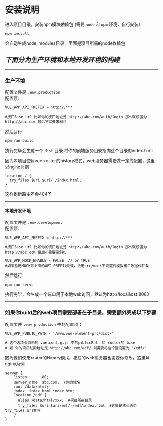 # 安装说明

进入项目目录，安装npm模块依赖包 (需要 `node` 和 `npm` 环境，自行安装)
```
npm install
```
会自动生成node_modules目录，里面是项目所需的node依赖包


## _下面分为生产环境和本地开发环境的构建_
---
### 生产环境
配置文件是 `.env.production`   
配置项:
```
VUE_APP_API_PREFIX = http://***    

#接口Base_url 比如你的接口地址是 http://abc.com/auth/login 那么就设置为http://abc.com 最后不需要带斜杠
```

然后运行
```
npm run build
```
执行完毕会生成一个 `dist` 目录
将你的前端服务目录指向这个目录的index.html

因为本项目使用vue-router的history模式，web服务器需要做一定的配置，这里以nginx为例

```
location / {
  try_files $uri $uri/ /index.html;
}
```
这样刷新路由不会404了


---
#### 本地开发环境
配置文件是 `.env.development`   
配置项:
```
VUE_APP_API_PREFIX = http://***    

#接口Base_url 比如你的接口地址是 http://abc.com/auth/login 那么就设置为http://abc.com 最后不需要带斜杠

VUE_APP_MOCK_ENABLE = FALSE  // or TRUE
#如果启用MOCK则上面的API_PREFIX失效，会用src/mock下设置的模拟接口数据作拦截
```

然后运行
```
npm run serve
```
执行完毕，会生成一个端口用于本地web访问，默认为http://localhost:8080

---
### 如果你build后的web项目需要部署在子目录，需要额外完成以下步骤
配置文件 `.env.production` 中的配置项：   
```
VUE_APP_PUBLIC_PATH = '/www/vue-element-pro/dist/'

# 这个选项会影响到 vue.config.js 中的publicPath 和 router的 base 
# 如 你的项目访问地址是 http://abc.com/edf/ 则需要将这个值设置为 '/edf/'
```
因为我们使用router的history模式，相应的web服务器也需要做修改，这里以nginx为例
```
server {
    listen       80;
    server_name  abc.com;  #你的域名
    root /data/html;       
    index  index.html index.htm;
    location /edf {
      alias /data/html/xxx;  #项目所在目录
      try_files $uri $uri/edf/ /edf/index.html; #这条是核心语句 try_files url重写
    }
}
```